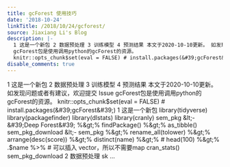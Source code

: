 ```yaml
---
title: gcForest 使用技巧
date: '2018-10-24'
linkTitle: /2018/10/24/gcforest/
source: Jiaxiang Li's Blog
description: |-
  1 这是一个新包 2 数据预处理 3 训练模型 4 预测结果 本文于2020-10-10更新。 如发现问题或者有建议，欢迎提交 Issue
  gcForest包是使用调用python的gcForest的资源。
  knitr::opts_chunk$set(eval = FALSE) # install.packages(&#39;gcForest&#39;) 1 这是一个新包 library(tidyverse) library(packagefinder) library(dlstats) library(cranly) sem_pkg &lt;- &#39;Deep Forest&#39; %&gt;% findPackage() %&gt;% as_tibble() sem_pkg_download &lt;- sem_pkg %&gt;% rename_all(tolower) %&gt;% arrange(desc(score)) %&gt;% distinct(name) %&gt;% # head(100) %&gt;% .$name %&gt;% # 可以插入 vector，所以不需要map cran_stats() sem_pkg_download 2 数据预处理 sk  ...
disable_comments: true
---
```

1 这是一个新包 2 数据预处理 3 训练模型 4 预测结果 本文于2020-10-10更新。 如发现问题或者有建议，欢迎提交 Issue
gcForest包是使用调用python的gcForest的资源。
knitr::opts_chunk$set(eval = FALSE) # install.packages(&#39;gcForest&#39;) 1 这是一个新包 library(tidyverse) library(packagefinder) library(dlstats) library(cranly) sem_pkg &lt;- &#39;Deep Forest&#39; %&gt;% findPackage() %&gt;% as_tibble() sem_pkg_download &lt;- sem_pkg %&gt;% rename_all(tolower) %&gt;% arrange(desc(score)) %&gt;% distinct(name) %&gt;% # head(100) %&gt;% .$name %&gt;% # 可以插入 vector，所以不需要map cran_stats() sem_pkg_download 2 数据预处理 sk  ...
